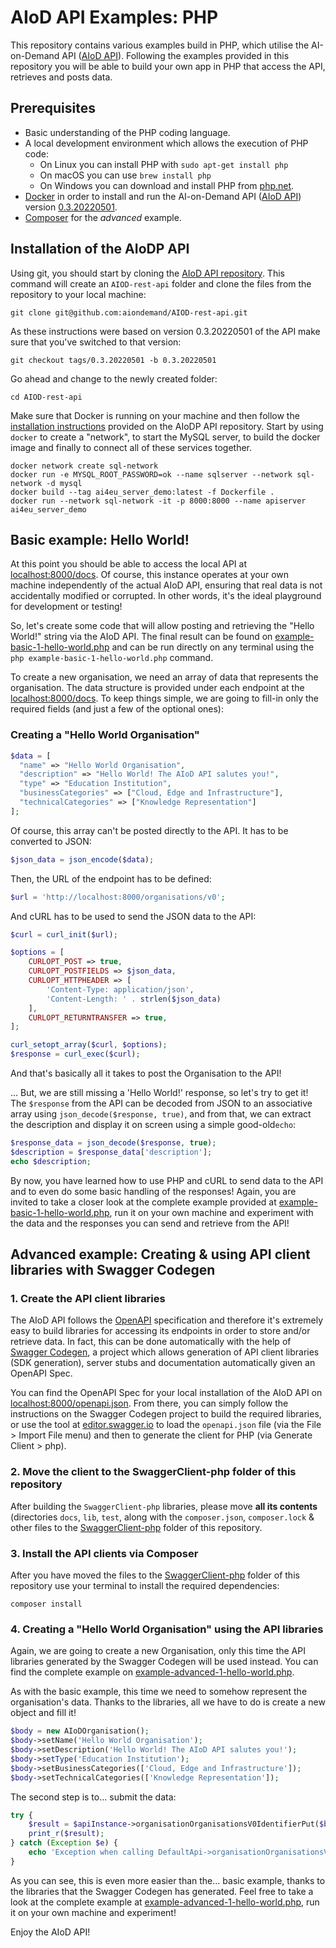 # AIoD API Examples: PHP

This repository contains various examples build in PHP, which utilise the AI-on-Demand API ([AIoD API](https://github.com/aiondemand/AIOD-rest-api)). Following the examples provided in this repository you will be able to build your own app in PHP that access the API, retrieves and posts data.

## Prerequisites

- Basic understanding of the PHP coding language.
- A local development environment which allows the execution of PHP code:
  - On Linux you can install PHP with `sudo apt-get install php`
  - On macOS you can use `brew install php`
  - On Windows you can download and install PHP from [php.net](https://windows.php.net/).
- [Docker](https://www.docker.com/) in order to install and run the AI-on-Demand API ([AIoD API](https://github.com/aiondemand/AIOD-rest-api)) version [0.3.20220501](https://github.com/aiondemand/AIOD-rest-api/releases/tag/0.3.20220501).
- [Composer](https://getcomposer.org/) for the *advanced* example.

## Installation of the AIoDP API

Using git, you should start by cloning the [AIoD API repository](https://github.com/aiondemand/AIOD-rest-api). This command will create an `AIOD-rest-api` folder and clone the files from the repository to your local machine:

```shell
git clone git@github.com:aiondemand/AIOD-rest-api.git
```

As these instructions were based on version 0.3.20220501 of the API make sure that you've switched to that version:

```shell
git checkout tags/0.3.20220501 -b 0.3.20220501
```

Go ahead and change to the newly created folder:

```shell
cd AIOD-rest-api
```

Make sure that Docker is running on your machine and then follow the [installation instructions](https://github.com/aiondemand/AIOD-rest-api/blob/develop/README.md#installation) provided on the AIoDP API repository. Start by using `docker` to create a "network", to start the MySQL server, to build the docker image and finally to connect all of these services together.

```shell
docker network create sql-network
docker run -e MYSQL_ROOT_PASSWORD=ok --name sqlserver --network sql-network -d mysql
docker build --tag ai4eu_server_demo:latest -f Dockerfile .
docker run --network sql-network -it -p 8000:8000 --name apiserver ai4eu_server_demo
```

## Basic example: Hello World!

At this point you should be able to access the local API at [localhost:8000/docs](http://localhost:8000/docs). Of course, this instance operates at your own machine independently of the actual AIoD API, ensuring that real data is not accidentally modified or corrupted. In other words, it's the ideal playground for development or testing!

So, let's create some code that will allow posting and retrieving the "Hello World!" string via the AIoD API. The final result can be found on [example-basic-1-hello-world.php](./example-basic-1-hello-world.php) and can be run directly on any terminal using the `php example-basic-1-hello-world.php` command.

To create a new organisation, we need an array of data that represents the organisation. The data structure is provided under each endpoint at the [localhost:8000/docs](http://localhost:8000/docs). To keep things simple, we are going to fill-in only the required fields (and just a few of the optional ones):

### Creating a "Hello World Organisation"

```php
$data = [
  "name" => "Hello World Organisation",
  "description" => "Hello World! The AIoD API salutes you!",
  "type" => "Education Institution",
  "businessCategories" => ["Cloud, Edge and Infrastructure"],
  "technicalCategories" => ["Knowledge Representation"]
];
```

Of course, this array can't be posted directly to the API. It has to be converted to JSON:
```php
$json_data = json_encode($data);
```

Then, the URL of the endpoint has to be defined:
```php
$url = 'http://localhost:8000/organisations/v0';
```

And cURL has to be used to send the JSON data to the API:
```php
$curl = curl_init($url);

$options = [
    CURLOPT_POST => true,
    CURLOPT_POSTFIELDS => $json_data,
    CURLOPT_HTTPHEADER => [
        'Content-Type: application/json',
        'Content-Length: ' . strlen($json_data)
    ],
    CURLOPT_RETURNTRANSFER => true,
];

curl_setopt_array($curl, $options);
$response = curl_exec($curl);
```

And that's basically all it takes to post the Organisation to the API!

... But, we are still missing a 'Hello World!' response, so let's try to get it! The `$response` from the API can be decoded from JSON to an associative array using `json_decode($response, true)`, and from that, we can extract the description and display it on screen using a simple good-old`echo`:

```php 
$response_data = json_decode($response, true);
$description = $response_data['description'];
echo $description;
```

By now, you have learned how to use PHP and cURL to send data to the API and to even do some basic handling of the responses! Again, you are invited to take a closer look at the complete example provided at [example-basic-1-hello-world.php](./example-basic-1-hello-world.php), run it on your own machine and experiment with the data and the responses you can send and retrieve from the API!

## Advanced example: Creating & using API client libraries with Swagger Codegen

### 1. Create the API client libraries

The AIoD API follows the [OpenAPI](https://github.com/OAI/OpenAPI-Specification) specification and therefore it's extremely easy to build libraries for accessing its endpoints in order to store and/or retrieve data. In fact, this can be done automatically with the help of [Swagger Codegen](https://github.com/swagger-api/swagger-codegen), a project which allows generation of API client libraries (SDK generation), server stubs and documentation automatically given an OpenAPI Spec.

You can find the OpenAPI Spec for your local installation of the AIoD API on [localhost:8000/openapi.json](http://localhost:8000/openapi.json). From there, you can simply follow the instructions on the Swagger Codegen project to build the required libraries, or use the tool at 
[editor.swagger.io](https://editor.swagger.io/) to load the `openapi.json` file (via the File > Import File menu) and then to generate the client for PHP (via Generate Client > php).

### 2.  Move the client to the SwaggerClient-php folder of this repository

After building the `SwaggerClient-php` libraries, please move **all its contents** (directories `docs`, `lib`, `test`, along with the `composer.json`, `composer.lock` & other files to the [SwaggerClient-php](./SwaggerClient-php) folder of this repository.

### 3. Install the API clients via Composer

After you have moved the files to the [SwaggerClient-php](./SwaggerClient-php) folder of this repository use your terminal to install the required dependencies:

```shell
composer install
```

### 4. Creating a "Hello World Organisation" using the API libraries

Again, we are going to create a new Organisation, only this time the API libraries generated by the Swagger Codegen will be used instead. You can find the complete example on [example-advanced-1-hello-world.php](./SwaggerClient-php/example-advanced-1-hello-world.php).

As with the basic example, this time we need to somehow represent the organisation's data. Thanks to the libraries, all we have to do is create a new object and fill it!

```php
$body = new AIoDOrganisation();
$body->setName('Hello World Organisation');
$body->setDescription('Hello World! The AIoD API salutes you!');
$body->setType('Education Institution');
$body->setBusinessCategories(['Cloud, Edge and Infrastructure']);
$body->setTechnicalCategories(['Knowledge Representation']);
```

The second step is to... submit the data:

```php
try {
    $result = $apiInstance->organisationOrganisationsV0IdentifierPut($body, $identifier);
    print_r($result);
} catch (Exception $e) {
    echo 'Exception when calling DefaultApi->organisationOrganisationsV0IdentifierPut: ', $e->getMessage(), PHP_EOL;
}
```

As you can see, this is even more easier than the... basic example, thanks to the libraries that the Swagger Codegen has generated. Feel free to take a look at the complete example at [example-advanced-1-hello-world.php](./SwaggerClient-php/example-advanced-1-hello-world.php), run it on your own machine and experiment! 

Enjoy the AIoD API!



